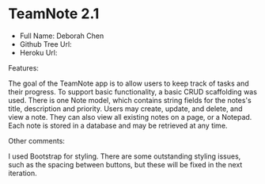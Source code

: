 # TeamNote 2.1

+ Full Name: Deborah Chen
+ Github Tree Url:
+ Heroku Url:


Features:

The goal of the TeamNote app is to allow users to keep track of tasks and their progress. To support basic functionality, a basic CRUD scaffolding was used. There is one Note model, which contains string fields for the notes's title, description and priority. Users may create, update, and delete, and view a note. They can also view all existing notes on a page, or a Notepad. Each note is stored in a database and may be retrieved at any time. 

Other comments:

I used Bootstrap for styling. There are some outstanding styling issues, such as the spacing between buttons, but these will be fixed in the next iteration. 


